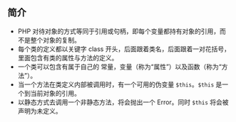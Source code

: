 
## 简介

- PHP 对待对象的方式等同于引用或句柄，即每个变量都持有对象的引用，而不是整个对象的复制。
- 每个类的定义都以关键字 class 开头，后面跟着类名，后面跟着一对花括号，里面包含有类的属性与方法的定义。
- 一个类可以包含有属于自己的 常量，变量（称为“属性”）以及函数（称为“方法”）。
- 当一个方法在类定义内部被调用时，有一个可用的伪变量 `$this`。`$this` 是一个到当前对象的引用。
- 以静态方式去调用一个非静态方法，将会抛出一个 Error。同时 `$this` 将会被声明为未定义。

